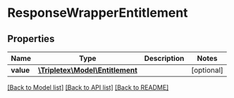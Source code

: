 # ResponseWrapperEntitlement

## Properties
Name | Type | Description | Notes
------------ | ------------- | ------------- | -------------
**value** | [**\Tripletex\Model\Entitlement**](Entitlement.md) |  | [optional] 

[[Back to Model list]](../../README.md#documentation-for-models) [[Back to API list]](../../README.md#documentation-for-api-endpoints) [[Back to README]](../../README.md)

